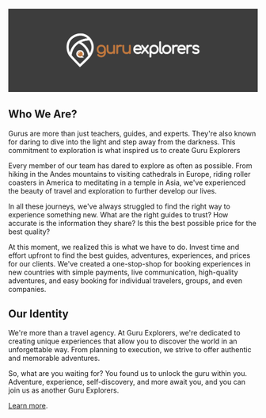 <p align="center"><a href="https://guruexporers.com" target="_blank"><img src="https://github.com/guruexplorers/.github/blob/main/docs/images/guru-logo-gh.png?raw=true" ></a></p>

## Who We Are?
Gurus are more than just teachers, guides, and experts. They're also known for daring to dive into the light and step away from the darkness. This commitment to exploration is what inspired us to create Guru Explorers

Every member of our team has dared to explore as often as possible. From hiking in the Andes mountains to visiting cathedrals in Europe, riding roller coasters in America to meditating in a temple in Asia, we've experienced the beauty of travel and exploration to further develop our lives.

In all these journeys, we've always struggled to find the right way to experience something new. What are the right guides to trust? How accurate is the information they share? Is this the best possible price for the best quality?

At this moment, we realized this is what we have to do. Invest time and effort upfront to find the best guides, adventures, experiences, and prices for our clients. We've created a one-stop-shop for booking experiences in new countries with simple payments, live communication, high-quality adventures, and easy booking for individual travelers, groups, and even companies.

## Our Identity
We're more than a travel agency. At Guru Explorers, we're dedicated to creating unique experiences that allow you to discover the world in an unforgettable way. From planning to execution, we strive to offer authentic and memorable adventures.

So, what are you waiting for? You found us to unlock the guru within you. Adventure, experience, self-discovery, and more await you, and you can join us as another Guru Explorers.


<a href="https://guruexplorers.com/en/about-us/" target="_blank">Learn more</a>.